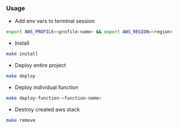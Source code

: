 ### Usage

- Add env vars to terminal session  
```bash
export AWS_PROFILE=<profile-name> && export AWS_REGION=<region>
```

- Install  
```bash
make install
```

- Deploy entire project  
```bash
make deploy
```

- Deploy individual function  
```bash
make deploy-function-<function-name>
```

- Destroy created aws stack  
```bash
make remove
```
